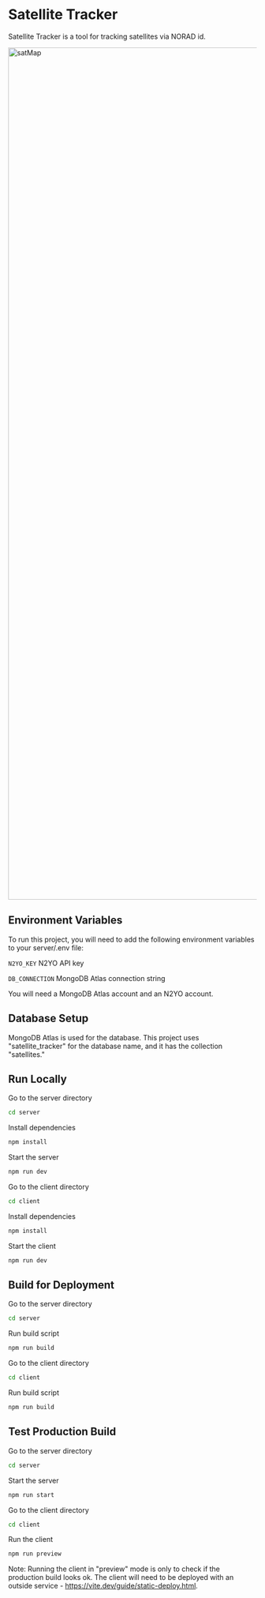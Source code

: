 # Satellite Tracker

Satellite Tracker is a tool for tracking satellites via NORAD id.

<img width="1726" alt="satMap" src="https://github.com/user-attachments/assets/64b74a17-28ee-457d-9c77-a92603e7a20f" />

## Environment Variables
To run this project, you will need to add the following environment variables to your server/.env file:

`N2YO_KEY`  N2YO API key

`DB_CONNECTION` MongoDB Atlas connection string

You will need a MongoDB Atlas account and an N2YO account.

## Database Setup
MongoDB Atlas is used for the database. This project uses "satellite_tracker" for the database name, and it has the collection "satellites."

## Run Locally
Go to the server directory

```bash
cd server
```

Install dependencies

```bash
npm install
```

Start the server

```bash
npm run dev
```

Go to the client directory

```bash
cd client
```

Install dependencies

```bash
npm install
```

Start the client

```bash
npm run dev
```

## Build for Deployment
Go to the server directory

```bash
cd server
```

Run build script

```bash
npm run build
```

Go to the client directory

```bash
cd client
```

Run build script

```bash
npm run build
```

## Test Production Build
Go to the server directory

```bash
cd server
```

Start the server

```bash
npm run start
```

Go to the client directory

```bash
cd client
```

Run the client

```bash
npm run preview
```

Note: Running the client in "preview" mode is only to check if the production build looks ok. The client will need to be deployed with an outside service - https://vite.dev/guide/static-deploy.html.
